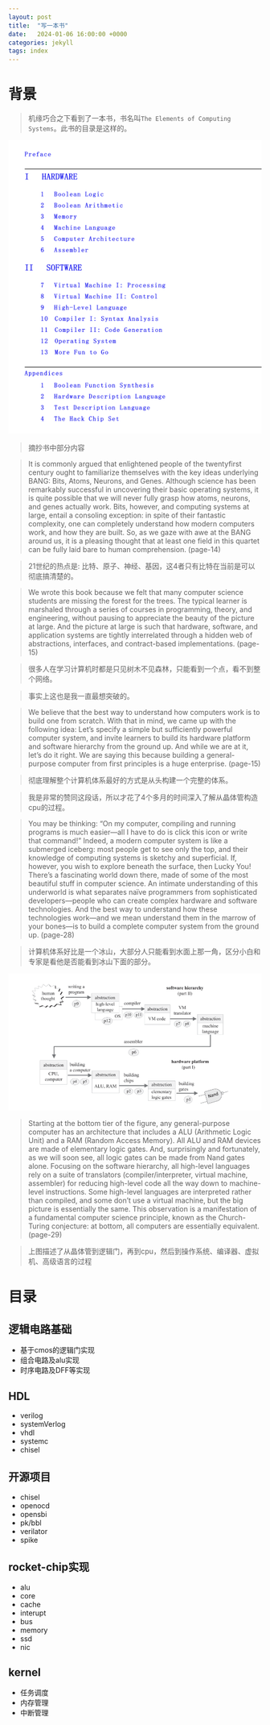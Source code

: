 ```yaml
---
layout: post
title:  "写一本书"
date:   2024-01-06 16:00:00 +0000
categories: jekyll
tags: index
---
```


# 背景

> 机缘巧合之下看到了一本书，书名叫`The Elements of Computing Systems`。此书的目录是这样的。

![contents](/assets/images/2024-01-06/contents.png)

> 摘抄书中部分内容

> It is commonly argued that enlightened people of the twentyfirst century ought to familiarize themselves with the key ideas underlying BANG: Bits, Atoms, Neurons, and Genes. Although science has been remarkably successful in uncovering their basic operating systems, it is quite possible that we will never fully grasp how atoms, neurons, and genes actually work. Bits, however, and computing systems at large, entail a consoling exception: in spite of their fantastic complexity, one can completely understand how modern computers work, and how they are built. So, as we gaze with awe at the BANG around us, it is a pleasing thought that at least one field in this quartet can be fully laid bare to human comprehension. (page-14)

> 21世纪的热点是: 比特、原子、神经、基因，这4者只有比特在当前是可以彻底搞清楚的。

> We wrote this book because we felt that many computer science students are missing the forest for the trees. The typical learner is marshaled through a series of courses in programming, theory, and engineering, without pausing to appreciate the beauty of the picture at large. And the picture at large is such that hardware, software, and application systems are tightly interrelated through a hidden web of abstractions, interfaces, and contract-based implementations. (page-15)

> 很多人在学习计算机时都是只见树木不见森林，只能看到一个点，看不到整个网络。

> 事实上这也是我一直最想突破的。

> We believe that the best way to understand how computers work is to build one from scratch. With that in mind, we came up with the following idea: Let’s specify a simple but sufficiently powerful computer system, and invite learners to build its hardware platform and software hierarchy from the ground up. And while we are at it, let’s do it right. We are saying this because building a general-purpose computer from first principles is a huge enterprise. (page-15)

> 彻底理解整个计算机体系最好的方式是从头构建一个完整的体系。

> 我是非常的赞同这段话，所以才花了4个多月的时间深入了解从晶体管构造cpu的过程。

> You may be thinking: “On my computer, compiling and running programs is much easier—all I have to do is click this icon or write that command!” Indeed, a modern computer system is like a submerged iceberg: most people get to see only the top, and their knowledge of computing systems is sketchy and superficial. If, however, you wish to explore beneath the surface, then Lucky You! There’s a fascinating world down there, made of some of the most beautiful stuff in computer science. An intimate understanding of this underworld is what separates naïve programmers from sophisticated developers—people who can create complex hardware and software technologies. And the best way to understand how these technologies work—and we mean understand them in the marrow of your bones—is to build a complete computer system from the ground up. (page-28)

> 计算机体系好比是一个冰山，大部分人只能看到水面上那一角，区分小白和专家是看他是否能看到冰山下面的部分。

![figure-1.1](/assets/images/2024-01-06/figure-1.1.png)

> Starting at the bottom tier of the figure, any general-purpose computer has an architecture that includes a ALU (Arithmetic Logic Unit) and a RAM (Random Access Memory). All ALU and RAM devices are made of elementary logic gates. And, surprisingly and fortunately, as we will soon see, all logic gates can be made from Nand gates alone. Focusing on the software hierarchy, all high-level languages rely on a suite of translators (compiler/interpreter, virtual machine, assembler) for reducing high-level code all the way down to machine-level instructions. Some high-level languages are interpreted rather than compiled, and some don’t use a virtual machine, but the big picture is essentially the same. This observation is a manifestation of a fundamental computer science principle, known as the Church-Turing conjecture: at bottom, all computers are essentially equivalent. (page-29)

> 上图描述了从晶体管到逻辑门，再到cpu，然后到操作系统、编译器、虚拟机、高级语言的过程





# 目录

## 逻辑电路基础

* 基于cmos的逻辑门实现
* 组合电路及alu实现
* 时序电路及DFF等实现

## HDL

* verilog
* systemVerlog
* vhdl
* systemc
* chisel

## 开源项目

* chisel
* openocd
* opensbi
* pk/bbl
* verilator
* spike

## rocket-chip实现

* alu
* core
* cache
* interupt
* bus
* memory
* ssd
* nic

## kernel

* 任务调度
* 内存管理
* 中断管理

